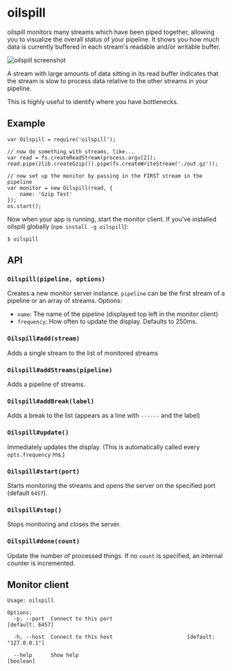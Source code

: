 oilspill
========

oilspill monitors many streams which have been piped together, allowing you to visualize the overall status of your pipeline.  It shows you how much data is currently buffered in each stream's readable and/or writable buffer.

![oilspill screenshot](https://cloud.githubusercontent.com/assets/354349/12183450/c791b566-b543-11e5-8524-8bb7739c51b4.gif)

A stream with large amounts of data sitting in its read buffer indicates that the stream is slow to process data relative to the other streams in your pipeline.

This is highly useful to identify where you have bottlenecks.

Example
-------

    var Oilspill = require('oilspill');

    // now do something with streams, like...
    var read = fs.createReadStream(process.argv[2]);
    read.pipe(zlib.createGzip()).pipe(fs.createWriteStream('./out.gz'));

    // now set up the monitor by passing in the FIRST stream in the pipeline
    var monitor = new Oilspill(read, {
        name: 'Gzip Test'
    });
    os.start();

Now when your app is running, start the monitor client.  If you've installed oilspill globally (`npm install -g oilspill`):

    $ oilspill

API
---

### `Oilspill(pipeline, options)`
Creates a new monitor server instance.  `pipeline` can be the first stream of a pipeline or an array of streams.  Options:
- `name`: The name of the pipeline (displayed top left in the monitor client)
- `frequency`: How often to update the display.  Defaults to 250ms.

### `Oilspill#add(stream)`
Adds a single stream to the list of monitored streams

### `Oilspill#addStreams(pipeline)`
Adds a pipeline of streams.

### `Oilspill#addBreak(label)`
Adds a break to the list (appears as a line with `------` and the label)

### `Oilspill#update()`
Immediately updates the display.  (This is automatically called every `opts.frequency` ms.)

### `Oilspill#start(port)`
Starts monitoring the streams and opens the server on the specified port (default `6457`).

### `Oilspill#stop()`
Stops monitoring and closes the server.

### `Oilspill#done(count)`
Update the number of processed things.  If no `count` is specified, an internal counter is incremented.

Monitor client
--------------

    Usage: oilspill

    Options:
      -p, --port  Connect to this port                               [default: 6457]

      -h, --host  Connect to this host                        [default: "127.0.0.1"]

      --help      Show help                                                [boolean]